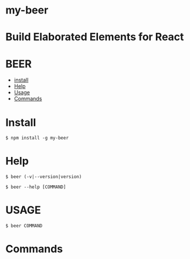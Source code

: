 # my-beer

# Build Elaborated Elements for React

# BEER

- [install](#install)
- [Help](#help)
- [Usage](#usage)
- [Commands](#commands)

# Install

```sh-session
$ npm install -g my-beer
```

# Help

```sh-session
$ beer (-v|--version|version)

$ beer --help [COMMAND]
```

# USAGE

```sh-session
$ beer COMMAND
```

# Commands

```sh-session

```
